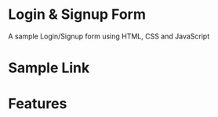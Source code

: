 # Login & Signup Form
A sample Login/Signup form using HTML, CSS and JavaScript

# Sample Link

# Features
